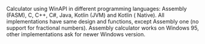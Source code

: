 Calculator using WinAPI in different programming languages: Assembly (FASM), C, C++, C#, Java, Kotlin (JVM) and Kotlin (
Native). All implementations have same design and functions, except Assembly one (no support for fractional numbers).
Assembly calculator works on Windows 95, other implementations ask for newer Windows version.
